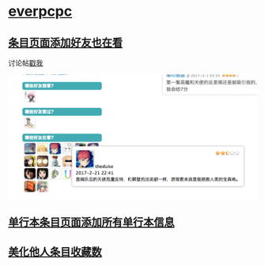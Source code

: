 # [everpcpc](https://bgm.tv/user/everpcpc)

## [条目页面添加好友也在看](subject_members.user.js?raw=true)

讨论帖[戳我](https://bgm.tv/group/topic/342194)

![装上后的样子](images/subject_members.png)

## [单行本条目页面添加所有单行本信息](subject_series_single.user.js?raw=true)

## [美化他人条目收藏数](beautify_others_collection.user.js?raw=true)
